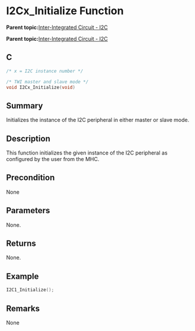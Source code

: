 # I2Cx\_Initialize Function

**Parent topic:**[Inter-Integrated Circuit - I2C](GUID-9FF2770C-87B8-47A2-830B-AA9EB23ACFEC.md)

**Parent topic:**[Inter-Integrated Circuit - I2C](GUID-84B7C9F3-533A-4A83-9104-9196F8070FF2.md)

## C

```c
/* x = I2C instance number */

/* TWI master and slave mode */
void I2Cx_Initialize(void)
```

## Summary

Initializes the instance of the I2C peripheral in either master or slave mode.

## Description

This function initializes the given instance of the I2C peripheral as configured by the user from the MHC.

## Precondition

None

## Parameters

None.

## Returns

None.

## Example

```c
I2C1_Initialize();
```

## Remarks

None

